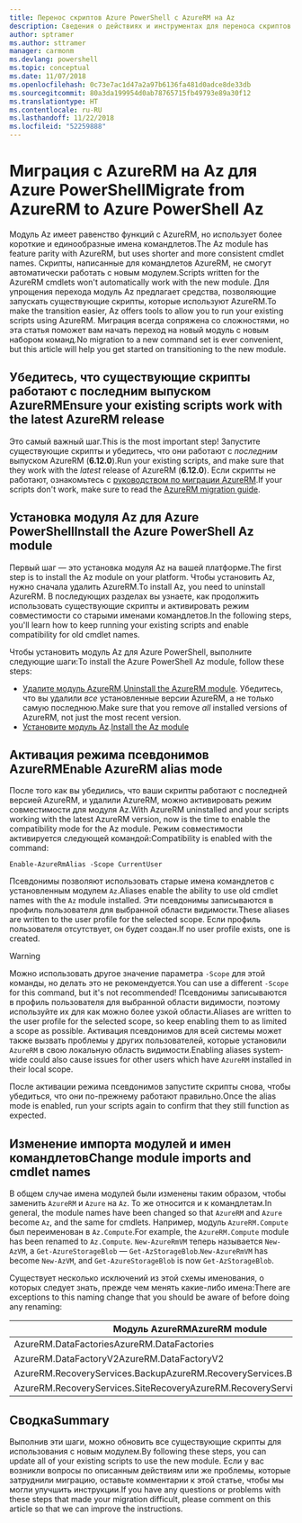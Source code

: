 ```yaml
---
title: Перенос скриптов Azure PowerShell с AzureRM на Az
description: Сведения о действиях и инструментах для переноса скриптов с модуля AzureRM на новый модуль Az.
author: sptramer
ms.author: sttramer
manager: carmonm
ms.devlang: powershell
ms.topic: conceptual
ms.date: 11/07/2018
ms.openlocfilehash: 0c73e7ac1d47a2a97b6136fa481d0adce8de33db
ms.sourcegitcommit: 80a3da199954d0ab78765715fb49793e89a30f12
ms.translationtype: HT
ms.contentlocale: ru-RU
ms.lasthandoff: 11/22/2018
ms.locfileid: "52259888"
---
```

# <a name="migrate-from-azurerm-to-azure-powershell-az"></a><span data-ttu-id="83ccf-103">Миграция с AzureRM на Az для Azure PowerShell</span><span class="sxs-lookup"><span data-stu-id="83ccf-103">Migrate from AzureRM to Azure PowerShell Az</span></span>

<span data-ttu-id="83ccf-104">Модуль Az имеет равенство функций с AzureRM, но использует более короткие и единообразные имена командлетов.</span><span class="sxs-lookup"><span data-stu-id="83ccf-104">The Az module has feature parity with AzureRM, but uses shorter and more consistent cmdlet names.</span></span>
<span data-ttu-id="83ccf-105">Скрипты, написанные для командлетов AzureRM, не смогут автоматически работать с новым модулем.</span><span class="sxs-lookup"><span data-stu-id="83ccf-105">Scripts written for the AzureRM cmdlets won't automatically work with the new module.</span></span> <span data-ttu-id="83ccf-106">Для упрощения перехода модуль Az предлагает средства, позволяющие запускать существующие скрипты, которые используют AzureRM.</span><span class="sxs-lookup"><span data-stu-id="83ccf-106">To make the transition easier, Az offers tools to allow you to run your existing scripts using AzureRM.</span></span> <span data-ttu-id="83ccf-107">Миграция всегда сопряжена со сложностями, но эта статья поможет вам начать переход на новый модуль с новым набором команд.</span><span class="sxs-lookup"><span data-stu-id="83ccf-107">No migration to a new command set is ever convenient, but this article will help you get started on transitioning to the new module.</span></span>

## <a name="ensure-your-existing-scripts-work-with-the-latest-azurerm-release"></a><span data-ttu-id="83ccf-108">Убедитесь, что существующие скрипты работают с последним выпуском AzureRM</span><span class="sxs-lookup"><span data-stu-id="83ccf-108">Ensure your existing scripts work with the latest AzureRM release</span></span>

<span data-ttu-id="83ccf-109">Это самый важный шаг.</span><span class="sxs-lookup"><span data-stu-id="83ccf-109">This is the most important step!</span></span> <span data-ttu-id="83ccf-110">Запустите существующие скрипты и убедитесь, что они работают с _последним_ выпуском AzureRM (__6.12.0__).</span><span class="sxs-lookup"><span data-stu-id="83ccf-110">Run your existing scripts, and make sure that they work with the _latest_ release of AzureRM (__6.12.0__).</span></span> <span data-ttu-id="83ccf-111">Если скрипты не работают, ознакомьтесь с [руководством по миграции AzureRM](migration-guide.6.0.0.md).</span><span class="sxs-lookup"><span data-stu-id="83ccf-111">If your scripts don't work, make sure to read the [AzureRM migration guide](migration-guide.6.0.0.md).</span></span>

## <a name="install-the-azure-powershell-az-module"></a><span data-ttu-id="83ccf-112">Установка модуля Az для Azure PowerShell</span><span class="sxs-lookup"><span data-stu-id="83ccf-112">Install the Azure PowerShell Az module</span></span>

<span data-ttu-id="83ccf-113">Первый шаг — это установка модуля Az на вашей платформе.</span><span class="sxs-lookup"><span data-stu-id="83ccf-113">The first step is to install the Az module on your platform.</span></span> <span data-ttu-id="83ccf-114">Чтобы установить Az, нужно сначала удалить AzureRM.</span><span class="sxs-lookup"><span data-stu-id="83ccf-114">To install Az, you need to uninstall AzureRM.</span></span>
<span data-ttu-id="83ccf-115">В последующих разделах вы узнаете, как продолжить использовать существующие скрипты и активировать режим совместимости со старыми именами командлетов.</span><span class="sxs-lookup"><span data-stu-id="83ccf-115">In the following steps, you'll learn how to keep running your existing scripts and enable compatibility for old cmdlet names.</span></span>

<span data-ttu-id="83ccf-116">Чтобы установить модуль Az для Azure PowerShell, выполните следующие шаги:</span><span class="sxs-lookup"><span data-stu-id="83ccf-116">To install the Azure PowerShell Az module, follow these steps:</span></span>

* <span data-ttu-id="83ccf-117">[Удалите модуль AzureRM](uninstall-azurerm-ps.md).</span><span class="sxs-lookup"><span data-stu-id="83ccf-117">[Uninstall the AzureRM module](uninstall-azurerm-ps.md).</span></span> <span data-ttu-id="83ccf-118">Убедитесь, что вы удалили _все_ установленные версии AzureRM, а не только самую последнюю.</span><span class="sxs-lookup"><span data-stu-id="83ccf-118">Make sure that you remove _all_ installed versions of AzureRM, not just the most recent version.</span></span>
* <span data-ttu-id="83ccf-119">[Установите модуль Az](install-az-ps.md).</span><span class="sxs-lookup"><span data-stu-id="83ccf-119">[Install the Az module](install-az-ps.md)</span></span>

## <a name="a-namealiasesenable-azurerm-alias-mode"></a><span data-ttu-id="83ccf-120"><a name="aliases"/>Активация режима псевдонимов AzureRM</span><span class="sxs-lookup"><span data-stu-id="83ccf-120"><a name="aliases"/>Enable AzureRM alias mode</span></span>

<span data-ttu-id="83ccf-121">После того как вы убедились, что ваши скрипты работают с последней версией AzureRM, и удалили AzureRM, можно активировать режим совместимости для модуля Az.</span><span class="sxs-lookup"><span data-stu-id="83ccf-121">With AzureRM uninstalled and your scripts working with the latest AzureRM version, now is the time to enable the compatibility mode for the Az module.</span></span> <span data-ttu-id="83ccf-122">Режим совместимости активируется следующей командой:</span><span class="sxs-lookup"><span data-stu-id="83ccf-122">Compatibility is enabled with the command:</span></span>

```powershell-interactive
Enable-AzureRmAlias -Scope CurrentUser
```

<span data-ttu-id="83ccf-123">Псевдонимы позволяют использовать старые имена командлетов с установленным модулем `Az`.</span><span class="sxs-lookup"><span data-stu-id="83ccf-123">Aliases enable the ability to use old cmdlet names with the `Az` module installed.</span></span> <span data-ttu-id="83ccf-124">Эти псевдонимы записываются в профиль пользователя для выбранной области видимости.</span><span class="sxs-lookup"><span data-stu-id="83ccf-124">These aliases are written to the user profile for the selected scope.</span></span> <span data-ttu-id="83ccf-125">Если профиль пользователя отсутствует, он будет создан.</span><span class="sxs-lookup"><span data-stu-id="83ccf-125">If no user profile exists, one is created.</span></span>

> [!WARNING]
>
> <span data-ttu-id="83ccf-126">Можно использовать другое значение параметра `-Scope` для этой команды, но делать это не рекомендуется.</span><span class="sxs-lookup"><span data-stu-id="83ccf-126">You can use a different `-Scope` for this command, but it's not recommended!</span></span> <span data-ttu-id="83ccf-127">Псевдонимы записываются в профиль пользователя для выбранной области видимости, поэтому используйте их для как можно более узкой области.</span><span class="sxs-lookup"><span data-stu-id="83ccf-127">Aliases are written to the user profile for the selected scope, so keep enabling them to as limited a scope as possible.</span></span> <span data-ttu-id="83ccf-128">Активация псевдонимов для всей системы может также вызвать проблемы у других пользователей, которые установили `AzureRM` в свою локальную область видимости.</span><span class="sxs-lookup"><span data-stu-id="83ccf-128">Enabling aliases system-wide could also cause issues for other users which have `AzureRM` installed in their local scope.</span></span>

<span data-ttu-id="83ccf-129">После активации режима псевдонимов запустите скрипты снова, чтобы убедиться, что они по-прежнему работают правильно.</span><span class="sxs-lookup"><span data-stu-id="83ccf-129">Once the alias mode is enabled, run your scripts again to confirm that they still function as expected.</span></span> 

## <a name="change-module-imports-and-cmdlet-names"></a><span data-ttu-id="83ccf-130">Изменение импорта модулей и имен командлетов</span><span class="sxs-lookup"><span data-stu-id="83ccf-130">Change module imports and cmdlet names</span></span>

<span data-ttu-id="83ccf-131">В общем случае имена модулей были изменены таким образом, чтобы заменить `AzureRM` и `Azure` на `Az`. То же относится и к командлетам.</span><span class="sxs-lookup"><span data-stu-id="83ccf-131">In general, the module names have been changed so that `AzureRM` and `Azure` become `Az`, and the same for cmdlets.</span></span>
<span data-ttu-id="83ccf-132">Например, модуль `AzureRM.Compute` был переименован в `Az.Compute`.</span><span class="sxs-lookup"><span data-stu-id="83ccf-132">For example, the `AzureRM.Compute` module has been renamed to `Az.Compute`.</span></span> <span data-ttu-id="83ccf-133">`New-AzureRmVM` теперь называется `New-AzVM`, а `Get-AzureStorageBlob` — `Get-AzStorageBlob`.</span><span class="sxs-lookup"><span data-stu-id="83ccf-133">`New-AzureRmVM` has become `New-AzVM`, and `Get-AzureStorageBlob` is now `Get-AzStorageBlob`.</span></span>

<span data-ttu-id="83ccf-134">Существует несколько исключений из этой схемы именования, о которых следует знать, прежде чем менять какие-либо имена:</span><span class="sxs-lookup"><span data-stu-id="83ccf-134">There are exceptions to this naming change that you should be aware of before doing any renaming:</span></span>

| <span data-ttu-id="83ccf-135">Модуль AzureRM</span><span class="sxs-lookup"><span data-stu-id="83ccf-135">AzureRM module</span></span> | <span data-ttu-id="83ccf-136">Модуль Az</span><span class="sxs-lookup"><span data-stu-id="83ccf-136">Az module</span></span> |
|----------------|-----------|
| <span data-ttu-id="83ccf-137">AzureRM.DataFactories</span><span class="sxs-lookup"><span data-stu-id="83ccf-137">AzureRM.DataFactories</span></span> | <span data-ttu-id="83ccf-138">Az.DataFactory</span><span class="sxs-lookup"><span data-stu-id="83ccf-138">Az.DataFactory</span></span> |
| <span data-ttu-id="83ccf-139">AzureRM.DataFactoryV2</span><span class="sxs-lookup"><span data-stu-id="83ccf-139">AzureRM.DataFactoryV2</span></span> | <span data-ttu-id="83ccf-140">Az.DataFactory</span><span class="sxs-lookup"><span data-stu-id="83ccf-140">Az.DataFactory</span></span> |
| <span data-ttu-id="83ccf-141">AzureRM.RecoveryServices.Backup</span><span class="sxs-lookup"><span data-stu-id="83ccf-141">AzureRM.RecoveryServices.Backup</span></span> | <span data-ttu-id="83ccf-142">Az.RecoveryServices</span><span class="sxs-lookup"><span data-stu-id="83ccf-142">Az.RecoveryServices</span></span> |
| <span data-ttu-id="83ccf-143">AzureRM.RecoveryServices.SiteRecovery</span><span class="sxs-lookup"><span data-stu-id="83ccf-143">AzureRM.RecoveryServices.SiteRecovery</span></span> | <span data-ttu-id="83ccf-144">Az.RecoveryServices</span><span class="sxs-lookup"><span data-stu-id="83ccf-144">Az.RecoveryServices</span></span> |

## <a name="summary"></a><span data-ttu-id="83ccf-145">Сводка</span><span class="sxs-lookup"><span data-stu-id="83ccf-145">Summary</span></span>

<span data-ttu-id="83ccf-146">Выполнив эти шаги, можно обновить все существующие скрипты для использования с новым модулем.</span><span class="sxs-lookup"><span data-stu-id="83ccf-146">By following these steps, you can update all of your existing scripts to use the new module.</span></span> <span data-ttu-id="83ccf-147">Если у вас возникли вопросы по описанным действиям или же проблемы, которые затруднили миграцию, оставьте комментарии к этой статье, чтобы мы могли улучшить инструкции.</span><span class="sxs-lookup"><span data-stu-id="83ccf-147">If you have any questions or problems with these steps that made your migration difficult, please comment on this article so that we can improve the instructions.</span></span>